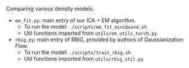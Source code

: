 Comparing various density models.

* `em_fit.py`: main entry of our ICA + EM algorithm.
  * To run the model: `./scripts/em_fit_miniboone.sh`
  * Util functions imported from `utils/em_utils_torch.py`
* `rbig.py`: main entry of RBIG, provided by authors of Gaussianization Flow.
  * To run the model: `./scripts/train_rbig.sh`
  * Util functions imported from `utils/rbig_util.py`
